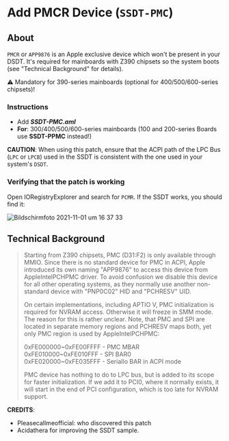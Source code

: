 # Add PMCR Device (`SSDT-PMC`)
## About
`PMCR` or `APP9876` is an Apple exclusive device which won't be present in your DSDT. It's required for mainboards with Z390 chipsets so the system boots (see "Technical Background" for details).

:warning: Mandatory for 390-series mainboards (optional for 400/500/600-series chipsets)!

### Instructions

- Add ***SSDT-PMC.aml***
- **For**: 300/400/500/600-series mainboards (100 and 200-series Boards use **SSDT-PPMC** instead!)

**CAUTION**: When using this patch, ensure that the ACPI path of the LPC Bus (`LPC` or `LPCB`) used in the SSDT is consistent with the one used in your system's `DSDT`. 

### Verifying that the patch is working
Open IORegistryExplorer and search for `PCMR`. If the SSDT works, you should find it:</br>

![Bildschirmfoto 2021-11-01 um 16 37 33](https://user-images.githubusercontent.com/76865553/139699060-75fdc4b4-ff16-448e-9e19-96af3c392064.png)

## Technical Background
> Starting from Z390 chipsets, PMC (D31:F2) is only available through MMIO. Since there is no standard device for PMC in ACPI, Apple introduced its own naming "APP9876" to access this device from AppleIntelPCHPMC driver. To avoid confusion we disable this device for all other operating systems, as they normally use another non-standard device with "PNP0C02" HID and "PCHRESV" UID.
> 
> On certain implementations, including APTIO V, PMC initialization is required for NVRAM access. Otherwise it will freeze in SMM mode. The reason for this is rather unclear. Note, that PMC and SPI are located in separate memory regions and PCHRESV maps both, yet only PMC region is used by AppleIntelPCHPMC:
> 
> 0xFE000000~0xFE00FFFF - PMC MBAR</br>
> 0xFE010000~0xFE010FFF - SPI BAR0</br>
> 0xFE020000~0xFE035FFF - SerialIo BAR in ACPI mode</br>
> 
> PMC device has nothing to do to LPC bus, but is added to its scope for faster initialization. If we add it to PCI0, where it normally exists, it will start in the end of PCI configuration, which is too late for NVRAM support.

**CREDITS**:

- Pleasecallmeofficial: who discovered this patch
- Acidathera for improving the SSDT sample.
